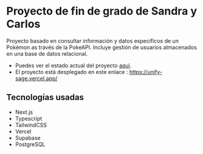 # Proyecto de fin de grado de Sandra y Carlos

Proyecto basado en consultar información y datos específicos de un Pokémon as través de la PokeAPI. Incluye gestión de usuarios almacenados en una base de datos relacional.<br>
 - Puedes ver el estado actual del proyecto [aquí](https://github.com/CMallen29/PFG/tree/main/proyecto_next14_pfg). 
 - El proyecto está desplegado en este enlace : https://unify-sage.vercel.app/

## Tecnologías usadas

 - Next.js
 - Typescript
 - TailwindCSS
 - Vercel
 - Supabase
 - PostgreSQL
